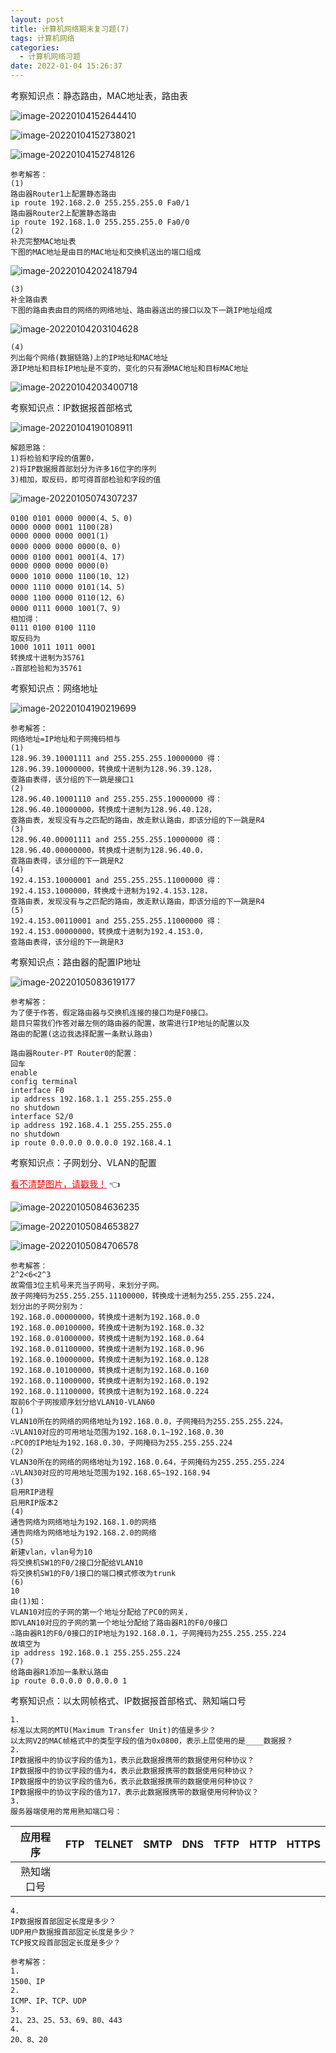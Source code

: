 ```yaml
---
layout: post
title: 计算机网络期末复习题(7)
tags: 计算机网络
categories:
  - 计算机网络习题
date: 2022-01-04 15:26:37
---
```





考察知识点：静态路由，MAC地址表，路由表

<!--more-->

![image-20220104152644410](https://gitee.com/gujiakai/pic-go-typora02/raw/master/img/202201041526480.png)

![image-20220104152738021](https://gitee.com/gujiakai/pic-go-typora02/raw/master/img/202201041527147.png)

![image-20220104152748126](https://gitee.com/gujiakai/pic-go-typora02/raw/master/img/202201041527177.png)

```
参考解答：
(1)
路由器Router1上配置静态路由
ip route 192.168.2.0 255.255.255.0 Fa0/1
路由器Router2上配置静态路由
ip route 192.168.1.0 255.255.255.0 Fa0/0
(2)
补充完整MAC地址表
下图的MAC地址是由目的MAC地址和交换机送出的端口组成
```

![image-20220104202418794](https://gitee.com/gujiakai/pic-go-typora02/raw/master/img/202201042024864.png)

```
(3)
补全路由表
下图的路由表由目的网络的网络地址、路由器送出的接口以及下一跳IP地址组成
```

![image-20220104203104628](https://gitee.com/gujiakai/pic-go-typora02/raw/master/img/202201042031675.png)

```
(4)
列出每个网络(数据链路)上的IP地址和MAC地址
源IP地址和目标IP地址是不变的，变化的只有源MAC地址和目标MAC地址
```

![image-20220104203400718](https://gitee.com/gujiakai/pic-go-typora02/raw/master/img/202201042034772.png)



考察知识点：IP数据报首部格式

![image-20220104190108911](https://gitee.com/gujiakai/pic-go-typora02/raw/master/img/202201041901057.png)

```
解题思路：
1)将检验和字段的值置0，
2)将IP数据报首部划分为许多16位字的序列
3)相加，取反码，即可得首部检验和字段的值
```

![image-20220105074307237](https://gitee.com/gujiakai/pic-go-typora02/raw/master/img/202201050743433.png)

```
0100 0101 0000 0000(4、5、0)
0000 0000 0001 1100(28)
0000 0000 0000 0001(1)
0000 0000 0000 0000(0、0)
0000 0100 0001 0001(4、17)
0000 0000 0000 0000(0)
0000 1010 0000 1100(10、12)
0000 1110 0000 0101(14、5)
0000 1100 0000 0110(12、6)
0000 0111 0000 1001(7、9)
相加得：
0111 0100 0100 1110
取反码为
1000 1011 1011 0001
转换成十进制为35761
∴首部检验和为35761
```



考察知识点：网络地址

![image-20220104190219699](https://gitee.com/gujiakai/pic-go-typora02/raw/master/img/202201041902841.png)

```
参考解答：
网络地址=IP地址和子网掩码相与
(1)
128.96.39.10001111 and 255.255.255.10000000 得：
128.96.39.10000000，转换成十进制为128.96.39.128，
查路由表得，该分组的下一跳是接口1
(2)
128.96.40.10001110 and 255.255.255.10000000 得：
128.96.40.10000000，转换成十进制为128.96.40.128，
查路由表，发现没有与之匹配的路由，故走默认路由，即该分组的下一跳是R4
(3)
128.96.40.00001111 and 255.255.255.10000000 得：
128.96.40.00000000，转换成十进制为128.96.40.0，
查路由表得，该分组的下一跳是R2
(4)
192.4.153.10000001 and 255.255.255.11000000 得：
192.4.153.1000000，转换成十进制为192.4.153.128，
查路由表，发现没有与之匹配的路由，故走默认路由，即该分组的下一跳是R4
(5)
192.4.153.00110001 and 255.255.255.11000000 得：
192.4.153.00000000，转换成十进制为192.4.153.0，
查路由表得，该分组的下一跳是R3
```



考察知识点：路由器的配置IP地址

![image-20220105083619177](https://gitee.com/gujiakai/pic-go-typora02/raw/master/img/202201050836400.png)

```
参考解答：
为了便于作答，假定路由器与交换机连接的接口均是F0接口。
题目只需我们作答对最左侧的路由器的配置，故需进行IP地址的配置以及
路由的配置(这边我选择配置一条默认路由)

路由器Router-PT Router0的配置：
回车
enable
config terminal
interface F0
ip address 192.168.1.1 255.255.255.0
no shutdown
interface S2/0
ip address 192.168.4.1 255.255.255.0
no shutdown
ip route 0.0.0.0 0.0.0.0 192.168.4.1
```



考察知识点：子网划分、VLAN的配置

<a href="https://gitee.com/gujiakai/pic-go-typora02/raw/master/img/202201050846302.png" style="color:red;border-bottom:none;">看不清楚图片，请戳我！</a> :point_left:

![image-20220105084636235](https://gitee.com/gujiakai/pic-go-typora02/raw/master/img/202201050846302.png)

![image-20220105084653827](https://gitee.com/gujiakai/pic-go-typora02/raw/master/img/202201050846937.png)

![image-20220105084706578](https://gitee.com/gujiakai/pic-go-typora02/raw/master/img/202201050847664.png)

```
参考解答：
2^2<6<2^3
故需借3位主机号来充当子网号，来划分子网。
故子网掩码为255.255.255.11100000，转换成十进制为255.255.255.224，
划分出的子网分别为：
192.168.0.00000000，转换成十进制为192.168.0.0
192.168.0.00100000，转换成十进制为192.168.0.32
192.168.0.01000000，转换成十进制为192.168.0.64
192.168.0.01100000，转换成十进制为192.168.0.96
192.168.0.10000000，转换成十进制为192.168.0.128
192.168.0.10100000，转换成十进制为192.168.0.160
192.168.0.11000000，转换成十进制为192.168.0.192
192.168.0.11100000，转换成十进制为192.168.0.224
取前6个子网按顺序划分给VLAN10-VLAN60
(1)
VLAN10所在的网络的网络地址为192.168.0.0，子网掩码为255.255.255.224。
∴VLAN10对应的可用地址范围为192.168.0.1~192.168.0.30
∴PC0的IP地址为192.168.0.30，子网掩码为255.255.255.224
(2)
VLAN30所在的网络的网络地址为192.168.0.64，子网掩码为255.255.255.224
∴VLAN30对应的可用地址范围为192.168.65~192.168.94
(3)
启用RIP进程
启用RIP版本2
(4)
通告网络为网络地址为192.168.1.0的网络
通告网络为网络地址为192.168.2.0的网络
(5)
新建vlan，vlan号为10
将交换机SW1的F0/2接口分配给VLAN10
将交换机SW1的F0/1接口的端口模式修改为trunk
(6)
10
由(1)知：
VLAN10对应的子网的第一个地址分配给了PC0的网关，
即VLAN10对应的子网的第一个地址分配给了路由器R1的F0/0接口
∴路由器R1的F0/0接口的IP地址为192.168.0.1，子网掩码为255.255.255.224
故填空为
ip address 192.168.0.1 255.255.255.224
(7)
给路由器R1添加一条默认路由
ip route 0.0.0.0 0.0.0.0 1
```



考察知识点：以太网帧格式、IP数据报首部格式、熟知端口号

```
1.
标准以太网的MTU(Maximum Transfer Unit)的值是多少？
以太网V2的MAC帧格式中的类型字段的值为0x0800，表示上层使用的是____数据报？
2.
IP数据报中的协议字段的值为1，表示此数据报携带的数据使用何种协议？
IP数据报中的协议字段的值为4，表示此数据报携带的数据使用何种协议？
IP数据报中的协议字段的值为6，表示此数据报携带的数据使用何种协议？
IP数据报中的协议字段的值为17，表示此数据报携带的数据使用何种协议？
3.
服务器端使用的常用熟知端口号：
```

|  应用程序  | FTP  | TELNET | SMTP | DNS  | TFTP | HTTP | HTTPS |
| :--------: | :--: | :----: | :--: | :--: | :--: | :--: | :---: |
| 熟知端口号 |      |        |      |      |      |      |       |

```
4.
IP数据报首部固定长度是多少？
UDP用户数据报首部固定长度是多少？
TCP报文段首部固定长度是多少？
```

```
参考解答：
1.
1500、IP
2.
ICMP、IP、TCP、UDP
3.
21、23、25、53、69、80、443
4.
20、8、20
```

